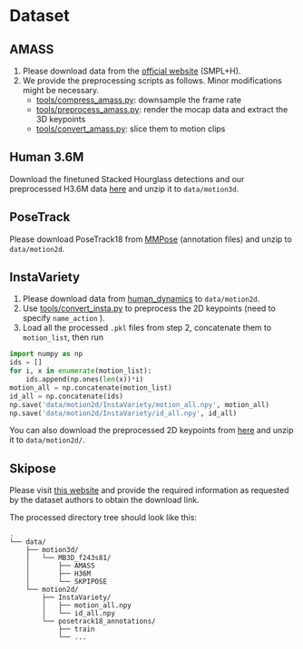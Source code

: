 # Dataset

## AMASS

1. Please download data from the [official website](https://amass.is.tue.mpg.de/download.php) (SMPL+H).
2. We provide the preprocessing scripts as follows. Minor modifications might be necessary.
   - [tools/compress_amass.py](../tools/compress_amass.py): downsample the frame rate
   - [tools/preprocess_amass.py](../tools/preprocess_amass.py): render the mocap data and extract the 3D keypoints
   - [tools/convert_amass.py](../tools/convert_amass.py): slice them to motion clips



## Human 3.6M

Download the finetuned Stacked Hourglass detections and our preprocessed H3.6M data [here](https://1drv.ms/u/s!AvAdh0LSjEOlgU7BuUZcyafu8kzc?e=vobkjZ) and unzip it to `data/motion3d`.



## PoseTrack

Please download PoseTrack18 from [MMPose](https://mmpose.readthedocs.io/en/latest/dataset_zoo/2d_body_keypoint.html#posetrack18) (annotation files) and unzip to `data/motion2d`.



## InstaVariety

1. Please download data from [human_dynamics](https://github.com/akanazawa/human_dynamics/blob/master/doc/insta_variety.md#generating-tfrecords) to `data/motion2d`.
1. Use [tools/convert_insta.py](../tools/convert_insta.py) to preprocess the 2D keypoints (need to specify `name_action` ).
1. Load all the processed  `.pkl` files from step 2, concatenate them to `motion_list`, then run

```python
import numpy as np
ids = []
for i, x in enumerate(motion_list):
    ids.append(np.ones(len(x))*i)
motion_all = np.concatenate(motion_list)
id_all = np.concatenate(ids)
np.save('data/motion2d/InstaVariety/motion_all.npy', motion_all)
np.save('data/motion2d/InstaVariety/id_all.npy', id_all)

```

You can also download the preprocessed 2D keypoints from [here](https://1drv.ms/u/s!AvAdh0LSjEOlgVElzkVkWoFcJ1MR?e=TU2CeI) and unzip it to `data/motion2d/`.

## Skipose
Please visit [this website](https://www.epfl.ch/labs/cvlab/data/ski-poseptz-dataset/) and provide the required information as requested by the dataset authors to obtain the download link.

The processed directory tree should look like this:

```
.
└── data/
    ├── motion3d/
    │   └── MB3D_f243s81/
    │       ├── AMASS
    │       ├── H36M
    │       └── SKPIPOSE
    └── motion2d/
        ├── InstaVariety/
        │   ├── motion_all.npy
        │   └── id_all.npy
        └── posetrack18_annotations/
            ├── train
            └── ...
```

